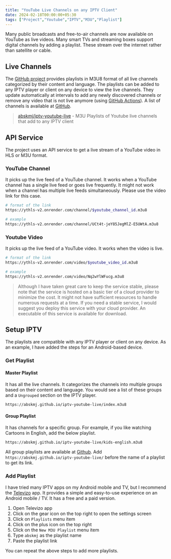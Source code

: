 ```yaml
---
title: "YouTube Live Channels on any IPTV Client"
date: 2024-02-18T00:00:00+05:30
tags: ["Project","Youtube","IPTV","M3U","Playlist"]
---
```


Many public broadcasts and free-to-air channels are now available on YouTube as live videos. Many smart TVs and streaming boxes support digital channels by adding a playlist. These stream over the internet rather than satellite or cable.

## Live Channels
The [GitHub project](https://github.com/abskmj/iptv-youtube-live) provides playlists in M3U8 format of all live channels categorized by their content and language. The playlists can be added to any IPTV player or client on any device to view the live channels. They update automatically at intervals to add any newly discovered channels or remove any video that is not live anymore (using [GitHub Actions](https://github.com/features/actions)). A list of channels is available at [GitHub](https://github.com/abskmj/iptv-youtube-live/blob/main/channels.csv).

> [abskmj/iptv-youtube-live](https://github.com/abskmj/iptv-youtube-live) - M3U Playlists of Youtube live channels that add to any IPTV client 

## API Service
The project uses an API service to get a live stream of a YouTube video in  HLS or M3U format.

### YouTube Channel
It picks up the live feed of a YouTube channel. It works when a YouTube channel has a single live feed or goes live frequently. It might not work when a channel has multiple live feeds simultaneously. Please use the video link for this case.
```bash
# format of the link
https://ythls-v2.onrender.com/channel/$youtube_channel_id.m3u8

# example
https://ythls-v2.onrender.com/channel/UCt4t-jeY85JegMlZ-E5UWtA.m3u8
```
### Youtube Video
It picks up the live feed of a YouTube video. It works when the video is live.
```bash
# format of the link
https://ythls-v2.onrender.com/video/$youtube_video_id.m3u8

# example
https://ythls-v2.onrender.com/video/Nq2wYlWFucg.m3u8
```

> Although I have taken great care to keep the service stable, please note that the service is hosted on a basic tier of a cloud provider to minimize the cost. It might not have sufficient resources to handle numerous requests at a time. If you need a stable service, I would suggest you deploy this service with your cloud provider. An executable of this service is available for download.

## Setup IPTV
The playlists are compatible with any IPTV player or client on any device. As an example, I have added the steps for an Android-based device.

### Get Playlist
#### Master Playlist 
It has all the live channels. It categorizes the channels into multiple groups based on their content and language. You would see a list of these groups and a `Ungrouped` section on the IPTV player.
```bash
https://abskmj.github.io/iptv-youtube-live/index.m3u8
``` 

#### Group Playlist 
It has channels for a specific group. For example, if you like watching Cartoons in English, add the below playlist.
```bash
https://abskmj.github.io/iptv-youtube-live/kids-english.m3u8
```

All group playlists are available at [Github](https://github.com/abskmj/iptv-youtube-live/tree/gh-pages). Add `https://abskmj.github.io/iptv-youtube-live/` before the name of a playlist to get its link.

### Add Playlist
I have tried many IPTV apps on my Android mobile and TV, but I recommend the [Televizo](https://televizo.net/) app. It provides a simple and easy-to-use experience on an Android mobile / TV. It has a free and a paid version.

1. Open Televizo app
2. Click on the gear icon on the top right to open the settings screen
3. Click on `Playlists` menu item
4. Click on the plus icon on the top right
5. Click on the `New M3U Playlist` menu item
6. Type `abskmj` as the playlist name
7. Paste the playlist link

You can repeat the above steps to add more playlists.
